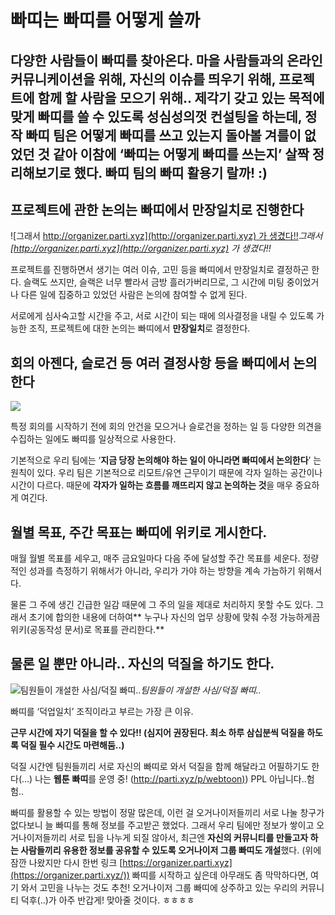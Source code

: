 
# 빠띠는 빠띠를 어떻게 쓸까

## 다양한 사람들이 빠띠를 찾아온다. 마을 사람들과의 온라인 커뮤니케이션을 위해, 자신의 이슈를 띄우기 위해, 프로젝트에 함께 할 사람을 모으기 위해.. 제각기 갖고 있는 목적에 맞게 빠띠를 쓸 수 있도록 성심성의껏 컨설팅을 하는데, 정작 빠띠 팀은 어떻게 빠띠를 쓰고 있는지 돌아볼 겨를이 없었던 것 같아 이참에 ‘빠띠는 어떻게 빠띠를 쓰는지’ 살짝 정리해보기로 했다. 빠띠 팀의 빠띠 활용기 랄까! :)

## 프로젝트에 관한 논의는 빠띠에서 만장일치로 진행한다

![그래서 [http://organizer.parti.xyz](http://organizer.parti.xyz) 가 생겼다!!](/assets/images/빠띠는-빠띠를-어떻게-쓸까/0*uQYL1zbQTGWSd_8s.png)*그래서 [http://organizer.parti.xyz](http://organizer.parti.xyz) 가 생겼다!!*

프로젝트를 진행하면서 생기는 여러 이슈, 고민 등을 빠띠에서 만장일치로 결정하곤 한다. 슬랙도 쓰지만, 슬랙은 너무 빨라서 금방 흘러가버리므로, 그 시간에 미팅 중이었거나 다른 일에 집중하고 있었던 사람은 논의에 참여할 수 없게 된다.

서로에게 심사숙고할 시간을 주고, 서로 시간이 되는 때에 의사결정을 내릴 수 있도록 가능한 조직, 프로젝트에 대한 논의는 빠띠에서 **만장일치**로 결정한다.

## 회의 아젠다, 슬로건 등 여러 결정사항 등을 빠띠에서 논의한다

![](/assets/images/빠띠는-빠띠를-어떻게-쓸까/0*KtCwD6pZAnWsD8DB.)

특정 회의를 시작하기 전에 회의 안건을 모으거나 슬로건을 정하는 일 등 다양한 의견을 수집하는 일에도 빠띠를 일상적으로 사용한다.

기본적으로 우리 팀에는 ‘**지금 당장 논의해야 하는 일이 아니라면 빠띠에서 논의한다**’ 는 원칙이 있다. 우리 팀은 기본적으로 리모트/유연 근무이기 때문에 각자 일하는 공간이나 시간이 다르다. 때문에 **각자가 일하는 흐름를 깨뜨리지 않고 논의하는 것**을 매우 중요하게 여긴다.

## 월별 목표, 주간 목표는 빠띠에 위키로 게시한다.

매월 월별 목표를 세우고, 매주 금요일마다 다음 주에 달성할 주간 목표를 세운다. 정량적인 성과를 측정하기 위해서가 아니라, 우리가 가야 하는 방향을 계속 가늠하기 위해서다.

물론 그 주에 생긴 긴급한 일감 때문에 그 주의 일을 제대로 처리하지 못할 수도 있다. 그래서 초기에 합의한 내용에 더하여** 누구나 자신의 업무 상황에 맞춰 수정 가능하게끔 위키(공동작성 문서)로 목표를 관리한다.**

## 물론 일 뿐만 아니라.. 자신의 덕질을 하기도 한다.

![팀원들이 개설한 사심/덕질 빠띠..](/assets/images/빠띠는-빠띠를-어떻게-쓸까/0*cOGdvr1RZsrZL-cs.png)*팀원들이 개설한 사심/덕질 빠띠..*

빠띠를 ‘덕업일치’ 조직이라고 부르는 가장 큰 이유.

**근무 시간에 자기 덕질을 할 수 있다!! (심지어 권장된다. 최소 하루 삼십분씩 덕질을 하도록 덕질 필수 시간도 마련해둠..)**

덕질 시간엔 팀원들끼리 서로 자신의 빠띠로 와서 덕질을 함께 해달라고 어필하기도 한다(…) 나는 **웹툰** **빠띠**를 운영 중! ([http://parti.xyz/p/webtoon)](http://parti.xyz/p/webtoon)) PPL 아닙니다..험험..

빠띠를 활용할 수 있는 방법이 정말 많은데, 이런 걸 오거나이저들끼리 서로 나눌 창구가 없다보니 늘 빠띠를 통해 정보를 주고받곤 했었다. 그래서 우리 팀에만 정보가 쌓이고 오거나이저들끼리 서로 팁을 나누게 되질 않아서, 최근엔 **자신의 커뮤니티를 만들고자 하는 사람들끼리 유용한 정보를 공유할 수 있도록 오거나이저 그룹 빠띠도 개설**했다. (위에 잠깐 나왔지만 다시 한번 링크 [https://organizer.parti.xyz](https://organizer.parti.xyz/)) 빠띠를 시작하고 싶은데 아무래도 좀 막막하다면, 여기 와서 고민을 나누는 것도 추천! 오거나이저 그룹 빠띠에 상주하고 있는 우리의 커뮤니티 덕후(..)가 아주 반갑게! 맞아줄 것이다. ㅎㅎㅎㅎ